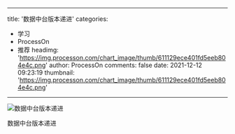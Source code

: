 
---
title: '数据中台版本递进'
categories: 
 - 学习
 - ProcessOn
 - 推荐
headimg: 'https://img.processon.com/chart_image/thumb/611129ece401fd5eeb804e4c.png'
author: ProcessOn
comments: false
date: 2021-12-12 09:23:19
thumbnail: 'https://img.processon.com/chart_image/thumb/611129ece401fd5eeb804e4c.png'
---

<div>   
<img class="thumb" alt="数据中台版本递进" src="https://img.processon.com/chart_image/thumb/611129ece401fd5eeb804e4c.png" referrerpolicy="no-referrer">
<p>数据中台版本递进</p>  
</div>
            